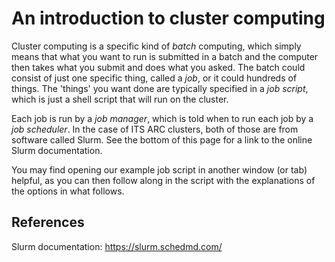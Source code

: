 # An introduction to cluster computing

Cluster computing is a specific kind of _batch_ computing, which simply
means that what you want to run is submitted in a batch and the computer then
takes what you submit and does what you asked.  The batch could consist of
just one specific thing, called a _job_, or it could hundreds of things.
The 'things' you want done are typically specified in a _job script_,
which is just a shell script that will run on the cluster.

Each job is run by a _job manager_, which is told when to run each job by
a _job scheduler_.  In the case of ITS ARC clusters, both of those are
from software called Slurm.  See the bottom of this page for a link to
the online Slurm documentation.

You may find opening our example job script in another window (or tab)
helpful, as you can then follow along in the script with the explanations
of the options in what follows.

## 

## References

Slurm documentation:  https://slurm.schedmd.com/

